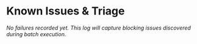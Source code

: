 # Known Issues & Triage

_No failures recorded yet. This log will capture blocking issues discovered during batch execution._

